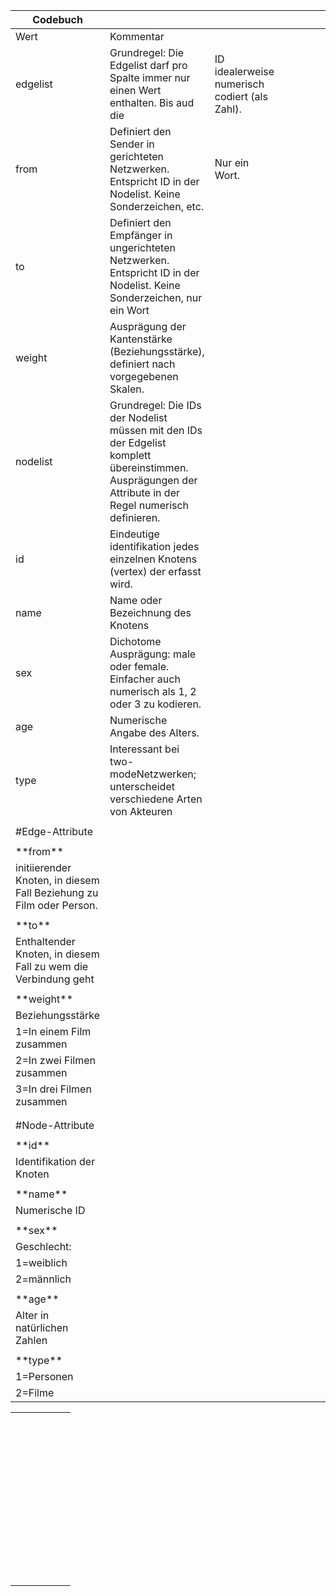 ﻿|Codebuch|||||||||
| - | - | - | - | - | - | - | - | - |
|Wert|Kommentar|||||||
|edgelist|Grundregel: Die Edgelist darf pro Spalte immer nur einen Wert enthalten. Bis aud die|ID idealerweise numerisch codiert (als Zahl).|
|from|Definiert den Sender in gerichteten Netzwerken. Entspricht ID in der Nodelist. Keine Sonderzeichen, etc.|Nur ein Wort.|
|to|Definiert den Empfänger in ungerichteten Netzwerken. Entspricht ID in der Nodelist. Keine Sonderzeichen, nur ein Wort|
|weight|Ausprägung der Kantenstärke (Beziehungsstärke), definiert nach vorgegebenen Skalen.|
|nodelist|Grundregel: Die IDs der Nodelist müssen mit den IDs der Edgelist komplett übereinstimmen. Ausprägungen der Attribute in der Regel numerisch definieren.|
|id|Eindeutige identifikation jedes einzelnen Knotens (vertex) der erfasst wird.||
|name|Name oder Bezeichnung des Knotens|||||
|sex|Dichotome Ausprägung: male oder female. Einfacher auch numerisch als 1, 2 oder 3 zu kodieren.|
|age|Numerische Angabe des Alters.||||||
|type|Interessant bei two-modeNetzwerken; unterscheidet verschiedene Arten von Akteuren|
||||||||||
|#Edge-Attribute||||||||
||||||||||
|\*\*from\*\*|||||||||
|initiierender Knoten, in diesem Fall Beziehung zu Film oder Person.||||
||||||||||
|\*\*to\*\*|||||||||
|Enthaltender Knoten, in diesem Fall zu wem die Verbindung geht||||
||||||||||
|\*\*weight\*\*|||||||||
|Beziehungsstärke||||||||
|1=In einem Film zusammen|||||||
|2=In zwei Filmen zusammen|||||||
|3=In drei Filmen zusammen|||||||
||||||||||
||||||||||
|#Node-Attribute||||||||
||||||||||
|\*\*id\*\*|||||||||
|Identifikation der Knoten|||||||
||||||||||
|\*\*name\*\*|||||||||
|Numerische ID||||||||
||||||||||
|\*\*sex\*\*|||||||||
|Geschlecht:||||||||
|1=weiblich|||||||||
|2=männlich||||||||
||||||||||
|\*\*age\*\*|||||||||
|Alter in natürlichen Zahlen|||||||
||||||||||
|\*\*type\*\*|||||||||
|1=Personen||||||||
|2=Filme|||||||||


|||||||
| - | - | - | - | - | - |
|||||||
|||||||
|||||||
|||||||
|||||||
|||||||
|||||||
|||||||
|||||||
|||||||
|||||||
|||||||
|||||||
|||||||
|||||||
|||||||
|||||||
|||||||
|||||||
|||||||
|||||||
|||||||
|||||||
|||||||
|||||||
|||||||
|||||||
|||||||
|||||||
|||||||
|||||||
|||||||
|||||||
|||||||
|||||||
|||||||
|||||||
|||||||
|||||||
|||||||
|||||||
|||||||
|||||||
|||||||
|||||||
|||||||

